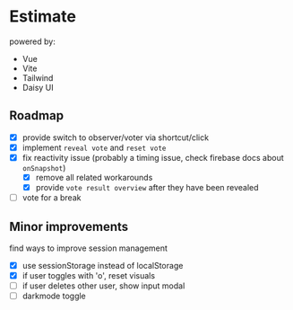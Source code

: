# Estimate

powered by: 
- Vue
- Vite
- Tailwind
- Daisy UI

## Roadmap
- [x] provide switch to observer/voter via shortcut/click
- [x] implement `reveal vote` and `reset vote`
- [x] fix reactivity issue (probably a timing issue, check firebase docs about `onSnapshot`)
  - [x] remove all related workarounds
  - [x] provide `vote result overview` after they have been revealed
- [ ] vote for a break

## Minor improvements
find ways to improve session management
- [x] use sessionStorage instead of localStorage 
- [x] if user toggles with 'o', reset visuals
- [ ] if user deletes other user, show input modal
- [ ] darkmode toggle
